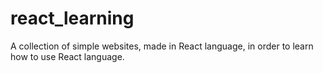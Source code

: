 # react_learning
A collection of simple websites, made in React language, in order to learn how to use React language.
